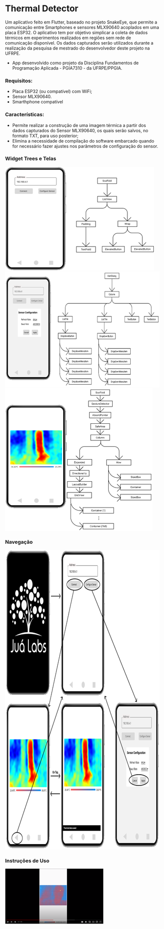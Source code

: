 # Thermal Detector


Um aplicativo feito em Flutter, baseado no projeto SnakeEye, que permite a comunicação entre Smartphones e sensores MLX90640 acoplados em uma placa ESP32. O aplicativo tem por objetivo simplicar a coleta de dados térmicos em experimentos realizados em regiões sem rede de comunicação disponível. Os dados capturados serão utilizados durante a realização da pesquisa de mestrado do desenvolvedor deste projeto na UFRPE.

- App desenvolvido como projeto da Disciplina Fundamentos de Programação Aplicada - PGIA7310 - da UFRPE/PPGIA.

### Requisitos:

- Placa ESP32 (ou compatível) com WiFi;
- Sensor MLX90640.
- Smarthphone compatível

### Características:   

- Permite realizar a construção de uma imagem térmica a partir dos dados capturados do Sensor MLX90640, os quais serão salvos, no formato TXT, para uso posterior;
- Elimina a necessidade de compilação do software embarcado quando for necessário fazer ajustes nos parâmetros de configuração do sensor.

### Widget Trees e Telas

<img src="https://github.com/hermanodfc/thermal_detector/blob/master/images/WidgetTree1.png" width="487" height="339">
<img src="https://github.com/hermanodfc/thermal_detector/blob/master/images/WidgetTree2.png" width="682" height="378">
<img src="https://github.com/hermanodfc/thermal_detector/blob/master/images/WidgetTree3.png" width="481" height="466">

### Navegação

<img src="https://github.com/hermanodfc/thermal_detector/blob/master/images/Navegacao.png" width="980" height="979">

### Instruções de Uso 

[<img src="https://github.com/hermanodfc/thermal_detector/blob/master/images/TutorialUso.png" width="321" height="180">](https://youtu.be/IyXfCmeoVNc)
